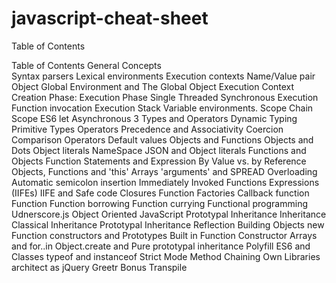 # javascript-cheat-sheet

Table of Contents

Table of Contents
General Concepts\
Syntax parsers
Lexical environments
Execution contexts
Name/Value pair
Object
Global Environment and The Global Object
Execution Context
Creation Phase:
Execution Phase
Single Threaded Synchronous Execution
Function invocation
Execution Stack
Variable environments.
Scope Chain
Scope
ES6 let
Asynchronous
3 Types and Operators
Dynamic Typing
Primitive Types
Operators
Precedence and Associativity
Coercion
Comparison Operators
Default values
Objects and Functions
Objects and Dots
Object literals
NameSpace
JSON and Object literals
Functions and Objects
Function Statements and Expression
By Value vs. by Reference
Objects, Functions and 'this'
Arrays
'arguments' and SPREAD
Overloading
Automatic semicolon insertion
Immediately Invoked Functions Expressions (IIFEs)
IIFE and Safe code
Closures
Function Factories
Callback function
Function
Function borrowing
Function currying
Functional programming
Udnerscore.js
Object Oriented JavaScript Prototypal Inheritance
Inheritance
Classical Inheritance
Prototypal Inheritance
Reflection
Building Objects
new
Function constructors and Prototypes
Built in Function Constructor
Arrays and for..in
Object.create and Pure prototypal inheritance
Polyfill
ES6 and Classes
typeof and instanceof
Strict Mode
Method Chaining
Own Libraries architect as jQuery
Greetr
Bonus
Transpile
